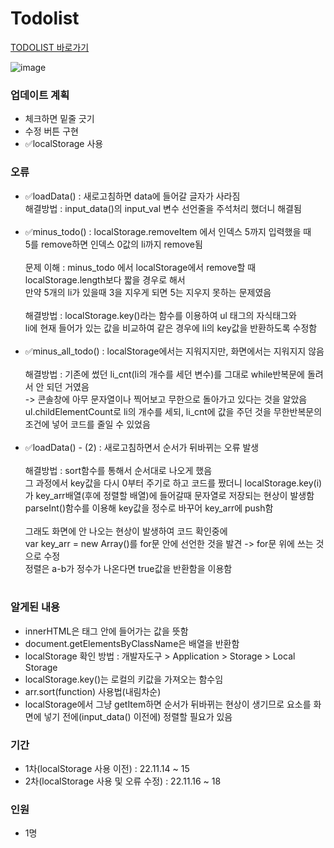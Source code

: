 # Todolist
<a href="https://kwakminjung.github.io/Todolist/">TODOLIST 바로가기</a>

![image](https://user-images.githubusercontent.com/100507512/201539097-6607c8a0-fa58-4f1e-92a1-315ce3c7f2aa.png)

<h3>업데이트 계획</h3>
<ul>
  <li>체크하면 밑줄 긋기</li>
  <li>수정 버튼 구현</li>
  <li>✅localStorage 사용</li>
</ul>


<h3>오류</h3>
<ul>
  <li>✅loadData() : 새로고침하면 data에 들어갈 글자가 사라짐<br>
  해결방법 : input_data()의 input_val 변수 선언줄을 주석처리 했더니 해결됨</li><br>
  
  <li>✅minus_todo() : localStorage.removeItem 에서 인덱스 5까지 입력했을 때<br> 5를 remove하면 인덱스 0값의 li까지 remove됨<br><br>
  문제 이해 : minus_todo 에서 localStorage에서 remove할 때 localStorage.length보다 짧을 경우로 해서<br> 만약 5개의 li가 있을때 3을 지우게 되면 5는 지우지 못하는 문제였음<br><br>
  해결방법 : localStorage.key()라는 함수를 이용하여 ul 태그의 자식태그와 <br>li에 현재 들어가 있는 값을 비교하여 같은 경우에 li의 key값을 반환하도록 수정함</li><br>
  
  <li>✅minus_all_todo() : localStorage에서는 지워지지만, 화면에서는 지워지지 않음<br><br>
  해결방법 : 기존에 썼던 li_cnt(li의 개수를 세던 변수)를 그대로 while반복문에 돌려서 안 되던 거였음 <br>-> 콘솔창에 아무 문자열이나 찍어보고 무한으로 돌아가고 있다는 것을 알았음
  <br>ul.childElementCount로 li의 개수를 세되, li_cnt에 값을 주던 것을 무한반복문의 조건에 넣어 코드를 줄일 수 있었음</li><br>
  
  <li>✅loadData() - (2) : 새로고침하면서 순서가 뒤바뀌는 오류 발생<br><br>
  해결방법 : sort함수를 통해서 순서대로 나오게 했음<br>
  그 과정에서 key값을 다시 0부터 주기로 하고 코드를 짰더니 localStorage.key(i)가 key_arr배열(후에 정렬할 배열)에 들어갈때 문자열로 저장되는 현상이 발생함<br>
  parseInt()함수를 이용해 key값을 정수로 바꾸어 key_arr에 push함<br><br>
  그래도 화면에 안 나오는 현상이 발생하여 코드 확인중에 <br>var key_arr = new Array()를 for문 안에 선언한 것을 발견 ->  for문 위에 쓰는 것으로 수정<br>
  정렬은 a-b가 정수가 나온다면 true값을 반환함을 이용함<br>
  </li><br>
</ul>

<h3>알게된 내용</h3>
<ul>  
  <li>innerHTML은 태그 안에 들어가는 값을 뜻함</li>
  <li>document.getElementsByClassName은 배열을 반환함</li>
  <li>localStorage 확인 방법 : 개발자도구 > Application > Storage > Local Storage</li>
  <li>localStorage.key()는 로컬의 키값을 가져오는 함수임</li>
  <li>arr.sort(function) 사용법(내림차순)</li>
  <li>localStorage에서 그냥 getItem하면 순서가 뒤바뀌는 현상이 생기므로 요소를 화면에 넣기 전에(input_data() 이전에) 정렬할 필요가 있음</li>
</ul>

<h3>기간</h3>
<ul>
  <li>1차(localStorage 사용 이전) : 22.11.14 ~ 15</li>
  <li>2차(localStorage 사용 및 오류 수정) : 22.11.16 ~ 18</li>
</ul>

<h3>인원</h3>
<ul>
  <li>1명</li>
</ul>
